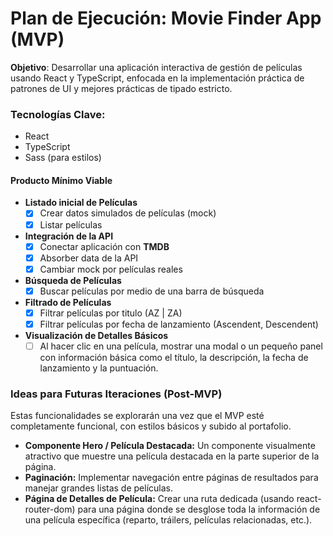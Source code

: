 # Plan de Ejecución: Movie Finder App (MVP)

**Objetivo**: Desarrollar una aplicación interactiva de gestión de películas usando React y TypeScript, enfocada en la implementación práctica de patrones de UI y mejores prácticas de tipado estricto.

### Tecnologías Clave:

- React
- TypeScript
- Sass (para estilos)

#### Producto Mínimo Viable

- **Listado inicial de Películas**
  - [x] Crear datos simulados de películas (mock)
  - [x] Listar películas
- **Integración de la API**
  - [x] Conectar aplicación con **TMDB**
  - [x] Absorber data de la API
  - [x] Cambiar mock por películas reales
- **Búsqueda de Películas**
  - [x] Buscar películas por medio de una barra de búsqueda
- **Filtrado de Películas**
  - [x] Filtrar películas por titulo (AZ | ZA)
  - [x] Filtrar películas por fecha de lanzamiento (Ascendent, Descendent)
- **Visualización de Detalles Básicos**
  - [ ] Al hacer clic en una película, mostrar una modal o un pequeño panel con información básica como el título, la descripción, la fecha de lanzamiento y la puntuación.

### Ideas para Futuras Iteraciones (Post-MVP)

Estas funcionalidades se explorarán una vez que el MVP esté completamente funcional, con estilos básicos y subido al portafolio.

- **Componente Hero / Película Destacada:**
  Un componente visualmente atractivo que muestre una película destacada en la parte superior de la página.
- **Paginación:**
  Implementar navegación entre páginas de resultados para manejar grandes listas de películas.
- **Página de Detalles de Película:**
  Crear una ruta dedicada (usando react-router-dom) para una página donde se desglose toda la información de una película específica (reparto, tráilers, películas relacionadas, etc.).
